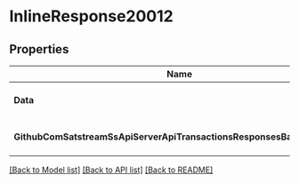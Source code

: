 # InlineResponse20012

## Properties
Name | Type | Description | Notes
------------ | ------------- | ------------- | -------------
**Data** | [***ResponsesTxInfo**](responses.TxInfo.md) |  | [optional] [default to null]
**GithubComSatstreamSsApiServerApiTransactionsResponsesBaseResponse** | [***GithubComSatstreamSsApiServerApiTransactionsResponsesBaseResponse**](github_com_satstream_ss-api_server_api_transactions_responses.BaseResponse.md) |  | [optional] [default to null]

[[Back to Model list]](../README.md#documentation-for-models) [[Back to API list]](../README.md#documentation-for-api-endpoints) [[Back to README]](../README.md)


